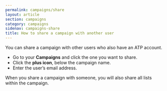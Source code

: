 ```yaml
---
permalink: campaigns/share
layout: article
section: campaigns
category: campaigns
sidenav: campaigns-share
title: How to share a campaign with another user
---
```


You can share a campaign with other users who also have an ATP account. 

* Go to your **Campaigns** and click the one you want to share.
* Click the **plus icon**, below the campaign name.
* Enter the user’s email address.

When you share a campaign with someone, you will also share all lists within the campaign.
